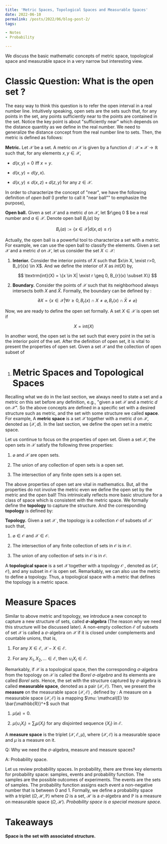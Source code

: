 ```yaml
---
title: 'Metric Spaces, Topological Spaces and Measurable Spaces'
date: 2022-06-10
permalink: /posts/2022/06/blog-post-2/
tags:

- Notes
- Probability

---
```


We discuss the basic mathematic concepts of metric space, topological space and measurable space in a very narrow but interesting view. 

# Classic Question: What is the open set ?

The easy way to think this question is to refer the open interval in  a real number line. Intuitively speaking, open sets are the sets such that, for any points in the set, any points sufficiently near to the points are contained in the set. Notice the key point is about "sufficiently near" which depends on the distance quantity as we define in the real number. We need to generalize the distance concept from the real number line to sets. Then, the metric is defined as follows:

**Metric.** Let $\mathcal{X}$ be a set. A metric on $\mathcal{X}$ is given by a function $d:\mathcal{X}\times\mathcal{X}\to \mathbb{R}$ such that, for any elements $x, y \in \mathcal{X}$,

- $d(x,y)= 0$ iff $x=y$.

- $d(x, y)= d(y,x)$.

- $d(x, y) \leq d(x, z)+d(z, y)$ for any $z\in \mathcal{X}$.

In order to characterize the concept of "near", we have the following definition of *open ball* (I prefer to call it "near ball"" to emphasize the purpose), 

**Open ball.** Given a set $\mathcal{X}$ and a metric $d$ on $\mathcal{X}$, let $r\geq 0 $ be a real number and $a\in \mathcal{X}$. Denote open ball $B_{r}(a)$ by 

$$
B_{r}(a):= \{x\in \mathcal{X}|d(x, a) \leq r\}
$$

Actually, the open ball is a powerful tool to characterize a set with a metric. For example, we can use the open ball to classify the elements. Given a set $\mathcal{X}$ and a metric $d$ on $\mathcal{X}$, let us consider the set  $X \subset \mathcal{X}$:

1. **Interior.** Consider the interior points of  $X$ such that $x\in X,  \exist r>0, B_{r}(x) \in X$. And we define the interior of $X$ as $int(X)$ by,
   
   $$
   \textrm{int}(X) = \{x \in X| \exist r \geq 0, B_{r}(x) \subset X\}  
   $$

2. **Boundary.** Consider the points of $\mathcal{X}$ such that its neighborhood always intersects both $X$ and $\bar{X}$. Formally, the boundary can be defined by :
   
   $$
   \partial X = \{x \in \mathcal{X}| \forall r\geq 0, B_r(x)\cap X\not=\varnothing , B_{r}(x) \cap \bar{X} \not = \varnothing\}
   $$

Now, we are ready to define the open set formally. A set $X \in \mathcal{X}$ is open set if 

$$
X = \textrm{int}(X)
$$

In another word, the open set is the set such that every point in the set is the interior point of the set. After the definition of open set, it is vital to present the properties of open set. Given a set $\mathcal{X}$ and the collection of open subset of 

1. # Metric Spaces and Topological Spaces

Recalling what we do in the last section, we always need to state a set and a metric on this set before any definition, e.g., "given a set $\mathcal{X}$ and a metric $d$ on $\mathcal{X}$". So the above concepts are defined in a specific set with a desired structure such as metric, and the set with some structure we called **space**. For example, A **metric space** is a set $\mathcal{X}$ together with a metric $d$ on $\mathcal{X}$, denoted as $(\mathcal{X}, d)$. In the last section, we define the open set in a metric space.

Let us continue to focus on the properties of open set. Given a set $\mathcal{X}$, the open sets in $\mathcal{X}$ satisfy the following three properties:

1. $\varnothing$ and $\mathcal{X}$ are open sets.

2. The union of any collection of open sets is a open set.

3. The intersection of any finite open sets is a open set.

The above properties of open set are vital in mathematics. But, all the properties do not involve the metric even we define the open set by the metric and the open ball! This intrinsically reflects more basic structure for a class of space which is consistent with the metric space. We formally define the **topology** to capture the structure. And the corresponding **topology** is defined by:

**Topology.**  Given a set $\mathcal{X}$ , the topology is a collection $\mathcal{O}$ of subsets of $\mathcal{X}$ such that,

1. $\varnothing \in \mathcal{O}$ and $\mathcal{X} \in \mathcal{O}$.

2. The intersection of any finite collection of sets in $\mathcal{O}$ is in $\mathcal{O}$.

3. The union of any collection of sets in $\mathcal{O}$ is in $\mathcal{O}$.

A **topological space** is a set $\mathcal{X}$ together with a topology $\mathcal{O}$ , denoted as $(\mathcal{X}, \mathcal{O})$, and any subset in $\mathcal{O}$ is open set. Remarkably, we can also use the metric to define a topology. Thus, a topological space with a metric that defines the topology is a metric space.

# Measure Spaces

Similar to above metric and topology, we introduce a new concept to capture a new structure of sets, called **$\sigma$-algebra** (The reason why we need this structure will be discussed later). A non-empty collection $\mathcal{E}$ of subsets of set $\mathcal{X}$ is called a $\sigma$-algebra on $\mathcal{X}$ if it is closed under complements and countable unions, that is,

1. For any $X\in \mathcal{E}$, $\mathcal{X}-X \in \mathcal{E}$.

2. For any $X_1, X_2, \dots \in \mathcal{E}$, then $\cup_{i}X_i \in \mathcal{E}$.

Remarkably, if $\mathcal{X}$ is a topological space, then the corresponding $\sigma$-algebra from the topology on $\mathcal{X}$ is called the *Borel $\sigma$-algebra* and its elements are called *Borel sets*. Hence, the set with the structure captured by $\sigma$-algebra is called **measurable space**, denoted as a pair $(\mathcal{X}, \mathcal{E})$. Then, we present the **measure** on the measurable space $(\mathcal{X}, \mathcal{E})$ , defined by : A measure on a measurable space $(\mathcal{X}, \mathcal{E})$ is a mapping $\mu: \mathcal{E} \to \bar{\mathbb{R}}^+$ such that

1. $\mu(\varnothing) = 0$.

2. $\mu(\cup_{i}X_i) = \sum_{i}\mu(X_i)$ for any disjointed sequence $\{X_i\}$ in $\mathcal{E}$.

A **measure space** is the triplet $(\mathcal{X}, \mathcal{E}, \mu)$, where $(\mathcal{X}, \mathcal{E})$ is a measurable space and $\mu$ is a measure on it. 

Q: Why we need the $\sigma$-algebra, measure and measure spaces?

A: Probability space.

Let us review probability spaces. In probability, there are three key elements for probability space: samples, events and probability function. The samples are the possible outcomes of experiments. The events are the sets of samples. The probability function assigns each event a non-negative number that is between 0 and 1. Formally, we define a probability space with a triplet $(\Omega, \mathcal{H}, \mathbb{P})$ where $\Omega$ is a set, $\mathcal{H}$ is a $\sigma$-algebra and $\mathbb{P}$ is a measure on measurable space $(\Omega, \mathcal{H})$. *Probability space is a special measure space.*

# Takeaways

**Space is the set with associated structure.**
